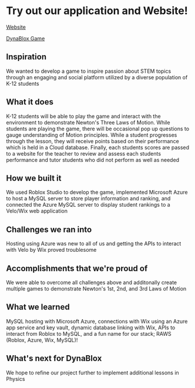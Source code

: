 # Try out our application and Website!
[Website](https://pduffany.wixsite.com/robux)

[DynaBlox Game](https://www.roblox.com/games/10868232390/Dynablox)

## Inspiration
We wanted to develop a game to inspire passion about STEM topics through an engaging and social platform utilized by a diverse population of K-12 students

## What it does
K-12 students will be able to play the game and interact with the environment to demonstrate Newton's Three Laws of Motion. While students are playing the game, there will be occasional pop up questions to gauge understanding of Motion principles. While a student progresses through the lesson, they will receive points based on their performance which is held in a Cloud database. Finally, each students scores are passed to a website for the teacher to review and assess each students performance and tutor students who did not perform as well as needed

## How we built it
We used Roblox Studio to develop the game, implemented Microsoft Azure to host a MySQL server to store player information and ranking, and connected the Azure MySQL server to display student rankings to a Velo/Wix web application

## Challenges we ran into
Hosting using Azure was new to all of us and getting the APIs to interact with Velo by Wix proved troublesome

## Accomplishments that we're proud of
We were able to overcome all challenges above and additonally create multiple games to demonstrate Newton's 1st, 2nd, and 3rd Laws of Motion

## What we learned
MySQL hosting with Microsoft Azure, connections with Wix using an Azure app service and key vault, dynamic database linking with Wix, APIs to interact from Roblox to MySQL, and a fun name for our stack; RAWS (Roblox, Azure, Wix, MySQL)!

## What's next for DynaBlox
We hope to refine our project further to implement additional lessons in Physics